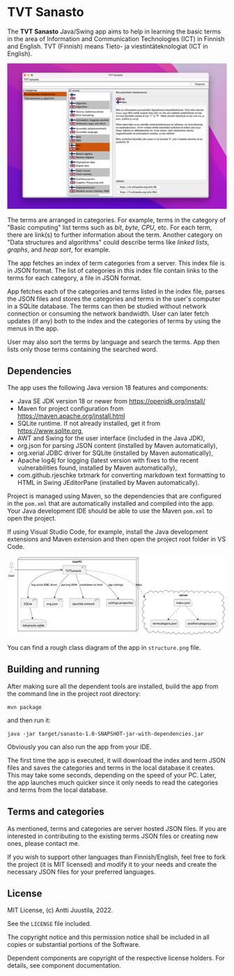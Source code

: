 # TVT Sanasto

The **TVT Sanasto** Java/Swing app aims to help in learning the basic terms in the area of Information and Communication Technologies (ICT) in Finnish and English. TVT (Finnish) means Tieto- ja viestintäteknologiat (ICT in English).

![App screenshot](screenshot.png)

The terms are arranged in categories. For example, terms in the category of "Basic computing" list terms such as *bit*, *byte*, *CPU*, etc. For each term, there are link(s) to further information about the term. Another category on "Data structures and algorithms" could describe terms like *linked lists*, *graphs*, and *heap sort*, for example.

The app fetches an index of term categories from a server. This index file is in JSON format. The list of categories in this index file contain links to the terms for each category, a file in JSON format.

App fetches each of the categories and terms listed in the index file, parses the JSON files and stores the categories and terms in the user's computer in a SQLite database. The terms can then be studied without network connection or consuming the network bandwidth. User can later fetch updates (if any) both to the index and the categories of terms by using the menus in the app.

User may also sort the terms by language and search the terms. App then lists only those terms containing the searched word.

## Dependencies

The app uses the following Java version 18 features and components:

* Java SE JDK version 18 or newer from https://openjdk.org/install/ 
* Maven for project configuration from https://maven.apache.org/install.html 
* SQLite runtime. If not already installed, get it from https://www.sqlite.org,
* AWT and Swing for the user interface (included in the Java JDK),
* org.json for parsing JSON content (installed by Maven automatically),
* org.xerial JDBC driver for SQLite (installed by Maven automatically),
* Apache log4j for logging (latest version with fixes to the recent vulnerabilities found, installed by Maven automatically),
* com.github.rjeschke txtmark for converting markdown text formatting to HTML in Swing JEditorPane (installed by Maven automatically).

Project is managed using Maven, so the dependencies that are configured in the `pom.xml` that are automatically installed and compiled into the app. Your Java development IDE should be able to use the Maven `pom.xml` to open the project. 

If using Visual Studio Code, for example, install the Java development extensions and Maven extension and then open the project root folder in VS Code.

![architecture diagram](architecture.png)

You can find a rough class diagram of the app in `structure.png` file.

## Building and running

After making sure all the dependent tools are installed, build the app from the command line in the project root directory:

```console
mvn package
```
and then run it:

```console
java -jar target/sanasto-1.0-SNAPSHOT-jar-with-dependencies.jar
```

Obviously you can also run the app from your IDE.

The first time the app is executed, it will download the index and term JSON files and saves the categories and terms in the local database it creates. This may take some seconds, depending on the speed of your PC. Later, the app launches much quicker since it only needs to read the categories and terms from the local database.

## Terms and categories

As mentioned, terms and categories are server hosted JSON files. If you are interested in contributing to the existing terms JSON files or creating new ones, please contact me.

If you wish to support other languages than Finnish/English, feel free to fork the project (it is MIT licensed) and modify it to your needs and create the necessary JSON files for your preferred languages.

## License

MIT License, (c) Antti Juustila, 2022.

See the `LICENSE` file included.

The copyright notice and this permission notice shall be included in all
copies or substantial portions of the Software.

Dependent components are copyright of the respective license holders.
For details, see component documentation.